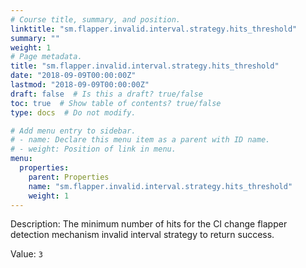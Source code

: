 ```yaml
---
# Course title, summary, and position.
linktitle: "sm.flapper.invalid.interval.strategy.hits_threshold"
summary: ""
weight: 1
# Page metadata.
title: "sm.flapper.invalid.interval.strategy.hits_threshold"
date: "2018-09-09T00:00:00Z"
lastmod: "2018-09-09T00:00:00Z"
draft: false  # Is this a draft? true/false
toc: true  # Show table of contents? true/false
type: docs  # Do not modify.

# Add menu entry to sidebar.
# - name: Declare this menu item as a parent with ID name.
# - weight: Position of link in menu.
menu:
  properties:
    parent: Properties
    name: "sm.flapper.invalid.interval.strategy.hits_threshold"
    weight: 1
---
```


Description: The minimum number of hits for the CI change flapper detection mechanism invalid interval strategy to return success.


Value: `3`